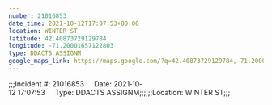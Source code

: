 ```yaml
---
number: 21016853
date_time: 2021-10-12T17:07:53+00:00
location: WINTER ST
latitude: 42.40873729129784
longitude: -71.20001657122803
type: DDACTS ASSIGNM
google_maps_link: https://maps.google.com/?q=42.40873729129784,-71.20001657122803
---
```


;;;Incident #: 21016853     Date: 2021‐10‐12 17:07:53     Type: DDACTS ASSIGNM;;;;;;Location: WINTER ST;;;
